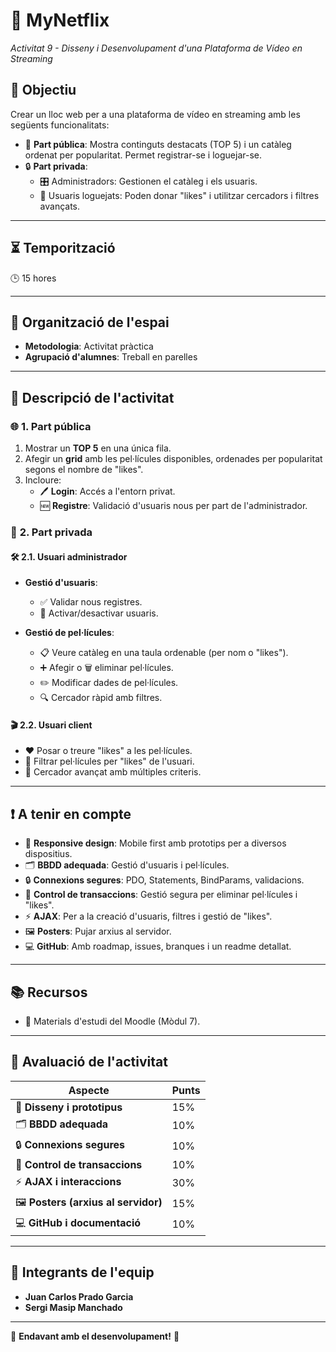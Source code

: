 # 🎥 **MyNetflix**  
*Activitat 9 - Disseny i Desenvolupament d'una Plataforma de Vídeo en Streaming*  

## 📌 **Objectiu**  
Crear un lloc web per a una plataforma de vídeo en streaming amb les següents funcionalitats:  
- 🌟 **Part pública**: Mostra continguts destacats (TOP 5) i un catàleg ordenat per popularitat. Permet registrar-se i loguejar-se.  
- 🔒 **Part privada**:  
  - 🎛️ Administradors: Gestionen el catàleg i els usuaris.  
  - 👤 Usuaris loguejats: Poden donar "likes" i utilitzar cercadors i filtres avançats.  

---

## ⏳ **Temporització**  
🕒 15 hores  

---

## 🏫 **Organització de l'espai**  
- **Metodologia**: Activitat pràctica  
- **Agrupació d'alumnes**: Treball en parelles  

---

## 📝 **Descripció de l'activitat**  

### 🌐 **1. Part pública**  
1. Mostrar un **TOP 5** en una única fila.  
2. Afegir un **grid** amb les pel·lícules disponibles, ordenades per popularitat segons el nombre de "likes".  
3. Incloure:  
   - 🖊️ **Login**: Accés a l'entorn privat.  
   - 🆕 **Registre**: Validació d'usuaris nous per part de l'administrador.  

### 🔐 **2. Part privada**  

#### 🛠️ **2.1. Usuari administrador**  
- **Gestió d'usuaris**:  
  - ✅ Validar nous registres.  
  - 🔄 Activar/desactivar usuaris.  

- **Gestió de pel·lícules**:  
  - 📋 Veure catàleg en una taula ordenable (per nom o "likes").  
  - ➕ Afegir o 🗑️ eliminar pel·lícules.  
  - ✏️ Modificar dades de pel·lícules.  
  - 🔍 Cercador ràpid amb filtres.  

#### 🎬 **2.2. Usuari client**  
- ❤️ Posar o treure "likes" a les pel·lícules.  
- 🔄 Filtrar pel·lícules per "likes" de l'usuari.  
- 🔎 Cercador avançat amb múltiples criteris.  

---

## ❗ **A tenir en compte**  
- 📱 **Responsive design**: Mobile first amb prototips per a diversos dispositius.  
- 🗂️ **BBDD adequada**: Gestió d'usuaris i pel·lícules.  
- 🔒 **Connexions segures**: PDO, Statements, BindParams, validacions.  
- 🔁 **Control de transaccions**: Gestió segura per eliminar pel·lícules i "likes".  
- ⚡ **AJAX**: Per a la creació d'usuaris, filtres i gestió de "likes".  
- 🖼️ **Posters**: Pujar arxius al servidor.  
- 💻 **GitHub**: Amb roadmap, issues, branques i un readme detallat.  

---

## 📚 **Recursos**  
- 📖 Materials d'estudi del Moodle (Mòdul 7).  

---

## 📝 **Avaluació de l'activitat**  

| **Aspecte**                          | **Punts** |  
|--------------------------------------|-----------|  
| 🎨 **Disseny i prototipus**           | 15%       |  
| 🗂️ **BBDD adequada**                  | 10%       |  
| 🔒 **Connexions segures**             | 10%       |  
| 🔁 **Control de transaccions**        | 10%       |  
| ⚡ **AJAX i interaccions**            | 30%       |  
| 🖼️ **Posters (arxius al servidor)**   | 15%       |  
| 💻 **GitHub i documentació**          | 10%       |  

---

## 👥 **Integrants de l'equip**  
- **Juan Carlos Prado Garcia**  
- **Sergi Masip Manchado**  

---

🚀 **Endavant amb el desenvolupament!** 🎉  
